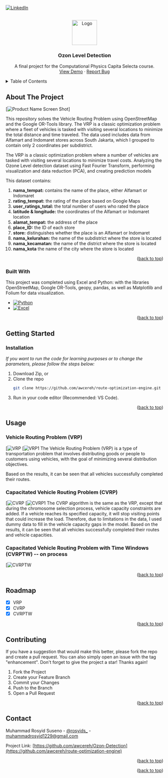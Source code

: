 <a name="readme-top"></a>



<!-- PROJECT SHIELDS -->
<!--
*** I'm using markdown "reference style" links for readability.
*** Reference links are enclosed in brackets [ ] instead of parentheses ( ).
*** See the bottom of this document for the declaration of the reference variables
*** for contributors-url, forks-url, etc. This is an optional, concise syntax you may use.
*** https://www.markdownguide.org/basic-syntax/#reference-style-links
-->
[![LinkedIn][linkedin-shield]][linkedin-url]



<!-- PROJECT LOGO -->
<br />
<div align="center">
  <a href="https://github.com/awcereh/Ozon-Detection">
    <img src="images/logo.png" alt="Logo" width="80" height="80">
  </a>

  <h3 align="center">Ozon Level Detection</h3>

  <p align="center">
    A final project for the Computational Physics Capita Selecta course.
    <br />
    <a href="https://github.com/awcereh/Ozon-Detection">View Demo</a>
    ·
    <a href="https://www.datascienceportfol.io/rosyids_">Report Bug</a>
  </p>
</div>



<!-- TABLE OF CONTENTS -->
<details>
  <summary>Table of Contents</summary>
  <ol>
    <li>
      <a href="#about-the-project">About The Project</a>
      <ul>
        <li><a href="#built-with">Built With</a></li>
      </ul>
    </li>
    <li>
      <a href="#getting-started">Getting Started</a>
      <ul>
        <li><a href="#installation">Installation</a></li>
      </ul>
    </li>
    <li><a href="#usage">Usage</a></li>
    <li><a href="#roadmap">Roadmap</a></li>
    <li><a href="#contributing">Contributing</a></li>
    <li><a href="#contact">Contact</a></li>
  </ol>
</details>



<!-- ABOUT THE PROJECT -->
## About The Project

[![Product Name Screen Shot][product-screenshot]]

This repository solves the Vehicle Routing Problem using OpenStreetMap and the Google OR-Tools library. The VRP is a classic optimization problem where a fleet of vehicles is tasked with visiting several locations to minimize the total distance and time traveled. The data used includes data from Alfamart and Indomaret stores across South Jakarta, which I grouped to contain only 2 coordinates per subdistrict.

The VRP is a classic optimization problem where a number of vehicles are tasked with visiting several locations to minimize travel costs.
Analyzing the Ozone Level detection dataset using Fast Fourier Transform, performing visualization and data reduction (PCA), and creating prediction models

This dataset contains:
   1. **nama_tempat:** contains the name of the place, either Alfamart or Indomaret
   2. **rating_tempat:** the rating of the place based on Google Maps
   3. **user_ratings_total:** the total number of users who rated the place
   4. **latitude & longitude:** the coordinates of the Alfamart or Indomaret location
   5. **alamat_tempat:** the address of the place
   6. **place_ID:** the ID of each store
   7. **store:** distinguishes whether the place is an Alfamart or Indomaret
   8. **nama_kelurahan:** the name of the subdistrict where the store is located
   9. **nama_kecamatan:** the name of the district where the store is located
   10. **nama_kota** the name of the city where the store is located

<p align="right">(<a href="#readme-top">back to top</a>)</p>



### Built With


This project was completed using Excel and Python: with the libraries OpenStreetMap, Google OR-Tools, geopy, pandas, as well as Matplotlib and Folium for data visualization.

* [![Python][Python.org]][Python-url]
* [![Excel][Excel.com]][Excel-url]

<p align="right">(<a href="#readme-top">back to top</a>)</p>

<!-- GETTING STARTED -->
## Getting Started

### Installation

_If you want to run the code for learning purposes or to change the parameters, please follow the steps below:_

1. Download Zip, or
2. Clone the repo
   ```sh
   git clone https://github.com/awcereh/route-optimization-engine.git
   ```
3. Run in your code editor (Recommended: VS Code).

<p align="right">(<a href="#readme-top">back to top</a>)</p>



<!-- USAGE EXAMPLES -->
## Usage

### Vehicle Routing Problem (VRP)
[![VRP][VRP-url] [![VRP1][VRP1-url]
The Vehicle Routing Problem (VRP) is a type of transportation problem that involves distributing goods or people to customers using vehicles, with the goal of minimizing several distribution objectives.

Based on the results, it can be seen that all vehicles successfully completed their routes.

### Capacitated Vehicle Routing Problem (CVRP)
[![CVRP][CVRP-url] [![CVRP1][CVRP1-url]
The CVRP algorithm is the same as the VRP, except that during the chromosome selection process, vehicle capacity constraints are added. If a vehicle reaches its specified capacity, it will stop visiting points that could increase the load. Therefore, due to limitations in the data, I used dummy data to fill in the vehicle capacity gaps in the model. Based on the results, it can be seen that all vehicles successfully completed their routes and vehicle capacities.

### Capacitated Vehicle Routing Problem with Time Windows (CVRPTW) -- on process
[![CVRPTW][CVRPTW-url]


<p align="right">(<a href="#readme-top">back to top</a>)</p>



<!-- ROADMAP -->
## Roadmap

- [x] VRP
- [x] CVRP
- [x] CVRPTW

<p align="right">(<a href="#readme-top">back to top</a>)</p>



<!-- CONTRIBUTING -->
## Contributing

If you have a suggestion that would make this better, please fork the repo and create a pull request. You can also simply open an issue with the tag "enhancement".
Don't forget to give the project a star! Thanks again!

1. Fork the Project
2. Create your Feature Branch
3. Commit your Changes
4. Push to the Branch
5. Open a Pull Request

<p align="right">(<a href="#readme-top">back to top</a>)</p>


<!-- CONTACT -->
## Contact

Muhammad Rosyid Suseno - [@rosyids_](https://instagram.com/rosyids_) - muhammadrosyid1229@gmail.com

Project Link: [https://github.com/awcereh/Ozon-Detection](https://github.com/awcereh/route-optimization-engine)

<p align="right">(<a href="#readme-top">back to top</a>)</p>


<p align="right">(<a href="#readme-top">back to top</a>)</p>



<!-- MARKDOWN LINKS & IMAGES -->
<!-- https://www.markdownguide.org/basic-syntax/#reference-style-links -->
[linkedin-shield]: https://img.shields.io/badge/-LinkedIn-black.svg?style=for-the-badge&logo=linkedin&colorB=555
[linkedin-url]: https://www.linkedin.com/in/mrosyids/
[product-screenshot]: images/The-Capacitated-Vehicle-Routing-Problem-CVRP.png
[Python.org]: https://img.shields.io/badge/Python-3776AB?style=for-the-badge&logo=python&logoColor=white
[Python-url]: https://www.python.org
[Excel.com]: https://img.shields.io/badge/Microsoft_Excel-217346?style=for-the-badge&logo=microsoft-excel&logoColor=white
[Excel-url]: https://www.microsoft.com/id-id/microsoft-365/excel

[VRP-url]: images/vrp.png
[VRP1-url]: images/vrp1.png
[CVRP-url]: images/cvrp.png
[CVRP1-url]: images/cvrp1.png
[CVRPTW-url]: images/cvrptw.jpg

